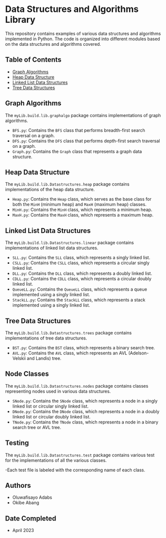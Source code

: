# Data Structures and Algorithms Library

This repository contains examples of various data structures and algorithms implemented in Python. 
The code is organized into different modules based on the data structures and algorithms covered.

## Table of Contents

- [Graph Algorithms](#graph-algorithms)
- [Heap Data Structure](#heap-data-structure)
- [Linked List Data Structures](#linked-list-data-structures)
- [Tree Data Structures](#tree-data-structures)

## Graph Algorithms

The `myLib.build.lib.graphalgo` package contains implementations of graph algorithms.

- `BFS.py`: Contains the `BFS` class that performs breadth-first search traversal on a graph.
- `DFS.py`: Contains the `DFS` class that performs depth-first search traversal on a graph.
- `Graph.py`: Contains the `Graph` class that represents a graph data structure.

## Heap Data Structure

The `myLib.build.lib.Datastructures.heap` package contains implementations of the heap data structure.

- `Heap.py`: Contains the `Heap` class, which serves as the base class for both the `MinH` (minimum heap) and `MaxH` (maximum heap) classes.
- `MinH.py`: Contains the `MinH` class, which represents a minimum heap.
- `MaxH.py`: Contains the `MaxH` class, which represents a maximum heap.

## Linked List Data Structures

The `myLib.build.lib.Datastructures.linear` package contains implementations of linked list data structures.

- `SLL.py`: Contains the `SLL` class, which represents a singly linked list.
- `CSLL.py`: Contains the `CSLL` class, which represents a circular singly linked list.
- `DLL.py`: Contains the `DLL` class, which represents a doubly linked list.
- `CDLL.py`: Contains the `CDLL` class, which represents a circular doubly linked list.
- `QueueLL.py`: Contains the `QueueLL` class, which represents a queue implemented using a singly linked list.
- `StackLL.py`: Contains the `StackLL` class, which represents a stack implemented using a singly linked list.

## Tree Data Structures

The `myLib.build.lib.Datastructures.trees` package contains implementations of tree data structures.

- `BST.py`: Contains the `BST` class, which represents a binary search tree.
- `AVL.py`: Contains the `AVL` class, which represents an AVL (Adelson-Velskii and Landis) tree.

## Node Classes

The `myLib.build.lib.Datastructures.nodes` package contains classes representing nodes used in various data structures.

- `SNode.py`: Contains the `SNode` class, which represents a node in a singly linked list or circular singly linked list.
- `DNode.py`: Contains the `DNode` class, which represents a node in a doubly linked list or circular doubly linked list.
- `TNode.py`: Contains the `TNode` class, which represents a node in a binary search tree or AVL tree.

## Testing

The `myLib.build.lib.Datastructures.test` package contains various test for the implementations of all the various classes.

-Each test file is labeled with the corresponding name of each class.

## Authors

- Oluwafisayo Adabs
- Okibe Abang 

## Date Completed
- April 2023
